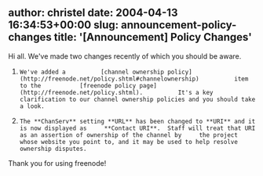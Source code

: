 author: christel
date: 2004-04-13 16:34:53+00:00
slug: announcement-policy-changes
title: '[Announcement] Policy Changes'
---
Hi all.  We've made two changes recently of which you should be aware.



	
  1.     We've added a          [channel ownership policy](http://freenode.net/policy.shtml#channelownership)          item to the           [freenode policy page](http://freenode.net/policy.shtml).          It's a key clarification to our channel ownership policies and you should take a look.

	
  2.     The **ChanServ** setting **URL** has been changed to **URI** and it is now displayed as     **Contact URI**.  Staff will treat that URI as an assertion of ownership of the channel by     the project whose website you point to, and it may be used to help resolve ownership disputes.


Thank you for using freenode!
